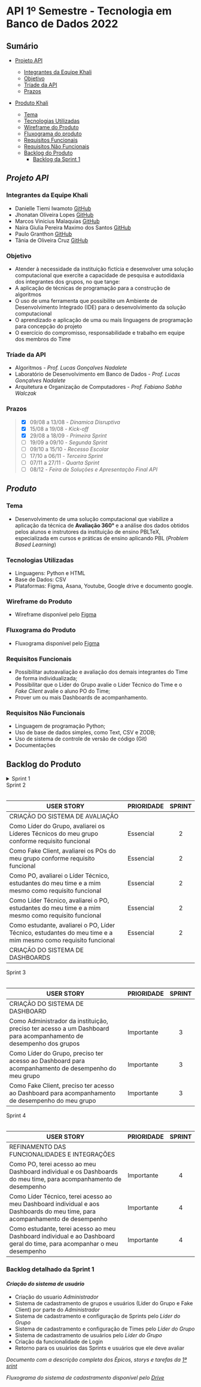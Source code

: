 # API 1º Semestre - Tecnologia em Banco de Dados 2022
##
## Sumário
  * [Projeto API](#projeto-API)
    * [Integrantes da Equipe Khali](#integrantes-da-equipe-khali) 
    * [Objetivo](#objetivo)
    * [Tríade da API](#tríade-da-api)
    * [Prazos](#prazos)
   
  
     
  * [Produto Khali](#descrição-do-produto)
    * [Tema](#tema)
    * [Tecnologias Utilizadas](#tecnologias-utilizadas)
    * [Wireframe do Produto](#wireframe-do-produto)
    * [Fluxograma do produto](#fluxograma-do-produto)
    * [Requisitos Funcionais](#requisitos-funcionais)
    * [Requisitos Não Funcionais](#requisitos-não-funcionais)
    * [Backlog do Produto](#backlog-do-produto)
      * [Backlog da Sprint 1](#backlog-detalhado-da-sprint-1)
    
    
##
## *Projeto API*

### Integrantes da Equipe Khali
* Danielle Tiemi Iwamoto [GitHub](https://github.com/daniiwamoto)
* Jhonatan Oliveira Lopes [GitHub](https://github.com/JhonatanLop)
* Marcos Vinicius Malaquias [GitHub](https://github.com/Incivius)
* Naira Giulia Pereira Maximo dos Santos [GitHub](http://github.com/naira-maximo)
* Paulo Granthon [GitHub](https://github.com/paulo-granthon)
* Tânia de Oliveira Cruz [GitHub](https://github.com/taniacruzz)

### Objetivo
* Atender à necessidade da instituição fictícia e desenvolver uma solução computacional que exercite a capacidade de pesquisa e autodidaxia dos integrantes dos grupos, no que tange:
* A aplicação de técnicas de programação para a construção de algoritmos
* O uso de uma ferramenta que possibilite um Ambiente de Desenvolvimento Integrado (IDE) para o desenvolvimento da solução computacional
* O aprendizado e aplicação de uma ou mais linguagens de programação para concepção do projeto
* O exercício do compromisso, responsabilidade e trabalho em equipe dos membros do Time

### Tríade da API
* Algoritmos - *Prof. Lucas Gonçalves Nadalete*
* Laboratório de Desenvolvimento em Banco de Dados - *Prof. Lucas Gonçalves Nadalete*
* Arquitetura e Organização de Computadores - *Prof. Fabiano Sabha Walczak*

### Prazos
> - [x] 09/08 a 13/08 - *Dinamica Disruptiva*
> - [x] 15/08 a 19/08 - *Kick-off*
> - [x] 29/08 a 18/09 - *Primeira Sprint*
> - [ ] 19/09 a 09/10 - *Segunda Sprint*
> - [ ] 09/10 a 15/10 - *Recesso Escolar*
> - [ ] 17/10 a 06/11 - *Terceira Sprint*
> - [ ] 07/11 a 27/11 - *Quarta Sprint*
> - [ ] 08/12 - *Feira de Soluções e Apresentação Final API*


##
## *Produto*

### Tema 
* Desenvolvimento de uma solução computacional que viabilize a aplicação da técnica de **Avaliação 360°** e a análise dos dados obtidos pelos alunos e instrutores da instituição de ensino PBLTeX, especializada em cursos e práticas de ensino aplicando PBL (*Problem Based Learning*)

### Tecnologias Utilizadas
* Linguagens: Python e HTML
* Base de Dados: CSV
* Plataformas: Figma, Asana, Youtube, Google drive e documento google. 

### Wireframe do Produto
* Wireframe disponível pelo [Figma](https://www.figma.com/file/U1apWrrVuZHbtNIumUgUoo/Api?node-id=56%3A3)

### Fluxograma do Produto
* Fluxograma disponível pelo [Figma](https://www.figma.com/file/Zbj4rKK3oPqUJxCyPc2eLo/Fluxograma-Khali?node-id=0%3A1)

### Requisitos Funcionais
* Possibilitar autoavaliação e avaliação dos demais integrantes do Time de forma individualizada;
* Possibilitar que o Líder do Grupo avalie o Líder Técnico do Time e o *Fake Client* avalie o aluno PO do Time;
* Prover um ou mais Dashboards de acompanhamento.

### Requisitos Não Funcionais
* Linguagem de programação Python;
* Uso de base de dados simples, como Text, CSV e ZODB;
* Uso de sistema de controle de versão de código (Git)
* Documentações


## Backlog do Produto

 <details>

 <summary> Sprint 1 </summary>
 <br>

 | USER STORY | PRIORIDADE | SPRINT | 
 |------------|------------|:------------:|
 | **CRIAÇÃO DO SISTEMA DE CADASTRO DO USUÁRIO E AUTENTICAÇÃO** |
 | Como Administrador da instituição, preciso cadastrar os Líderes dos Grupos para que façam login |Essencial| 1
 | Como Administrador da instituição, preciso cadastrar os Fake Clients para que façam login |Essencial| 1
 | Como Líder do Grupo, preciso criar Times para realizar o cadastro de usuários |Essencial| 1
 | Como Líder do Grupo, preciso cadastrar usuários dentro de um Time para que façam login |Essencial| 1
 | Como Líder do Grupo, preciso definir a função dos usuário dentro de um Time, que será utilizada como base para suas respectivas permissões |Essencial| 1
 | Como Líder do Grupo, preciso criar um cronograma de Sprints dentro do meu grupo, que será a base para os prazos das avaliações |Essencial| 1
 | Como Líder do Grupo, terei a funcionalidade de desativar usuários e times para possíveis desligamentos ou finalização do projeto |Desejável| 2

 </details>


 </details>

 <summary> Sprint 2 </summary>
 <br>

 | USER STORY | PRIORIDADE | SPRINT | 
 |------------|------------|:------------:|
 | CRIAÇÃO DO SISTEMA DE AVALIAÇÃO |
 | Como Líder do Grupo, avaliarei os Líderes Técnicos do meu grupo conforme requisito funcional |Essencial| 2
 | Como Fake Client, avaliarei os POs do meu grupo conforme requisito funcional |Essencial| 2
 | Como PO, avaliarei o Líder Técnico, estudantes do meu time e a mim mesmo como requisito funcional |Essencial| 2
 | Como Líder Técnico, avaliarei o PO, estudantes do meu time e a mim mesmo como requisito funcional |Essencial| 2
 | Como estudante, avaliarei o PO, Líder Técnico, estudantes do meu time e a mim mesmo como requisito funcional |Essencial| 2
 | CRIAÇÃO DO SISTEMA DE DASHBOARDS |

 </details>


 </details>

 <summary> Sprint 3 </summary>
 <br>

 | USER STORY | PRIORIDADE | SPRINT | 
 |------------|------------|:------------:|
 | CRIAÇÃO DO SISTEMA DE DASHBOARD |
 | Como Administrador da instituição, preciso ter acesso a um Dashboard para acompanhamento de desempenho dos grupos |Importante| 3
 | Como Líder do Grupo, preciso ter acesso ao Dashboard para acompanhamento de desempenho do meu grupo |Importante| 3
 | Como Fake Client, preciso ter acesso ao Dashboard para acompanhamento de desempenho do meu grupo |Importante| 3

 </details>


 </details>

 <summary> Sprint 4 </summary>
 <br>

 | USER STORY | PRIORIDADE | SPRINT |
 |------------|------------|:------------:|
 | REFINAMENTO DAS FUNCIONALIDADES E INTEGRAÇÕES |
 | Como PO, terei acesso ao meu Dashboard individual e os Dashboards do meu time, para acompanhamento de desempenho |Importante| 4
 | Como Líder Técnico, terei acesso ao meu Dashboard individual e aos Dashboards do meu time, para acompanhamento de desempenho |Importante| 4
 | Como estudante, terei acesso ao meu Dashboard individual e ao Dashboard geral do time, para acompanhar o meu desempenho |Importante| 4

 </details>

### Backlog detalhado da Sprint 1
#### *Criação do sistema de usuário*
* Criação do usuario *Administrador*
* Sistema de cadastramento de grupos e usuários (Líder do Grupo e Fake Client) por parte do *Administrador* 
* Sistema de cadastramento e configuração de Sprints pelo *Líder do Grupo*
* Sistema de cadastramento e configuração de Times pelo *Líder do Grupo*
* Sistema de cadastramento de usuários pelo *Líder do Grupo*
* Criação da funcionalidade de Login
* Retorno para os usuários das Sprints e usuários que ele deve avaliar

*Documento com a descrição completa dos Épicos, storys e tarefas da [1ª srint](https://docs.google.com/document/d/e/2PACX-1vQ7dtt7AMiOUWYHD1UkAYsZ2ibkR9KMMcrm4DGZL1xgrUUiRh0o9ROnhx6awl8EsjuklAxMRILXGxCi/pub)*

*Fluxograma do sistema de cadastramento disponível pelo [Drive](https://drive.google.com/file/d/11j_OIrMpIdoHqzDNnrGinr8TQ7IvanjP/view?usp=sharing)*
